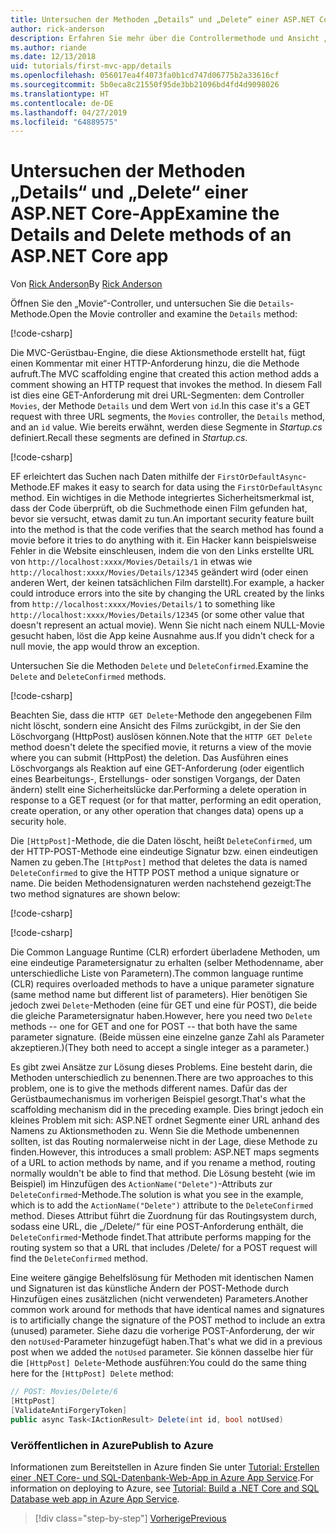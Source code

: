 ```yaml
---
title: Untersuchen der Methoden „Details“ und „Delete“ einer ASP.NET Core-App
author: rick-anderson
description: Erfahren Sie mehr über die Controllermethode und Ansicht „Details“ in einer einfachen ASP.NET Core MVC-App.
ms.author: riande
ms.date: 12/13/2018
uid: tutorials/first-mvc-app/details
ms.openlocfilehash: 056017ea4f4073fa0b1cd747d06775b2a33616cf
ms.sourcegitcommit: 5b0eca8c21550f95de3bb21096bd4fd4d9098026
ms.translationtype: HT
ms.contentlocale: de-DE
ms.lasthandoff: 04/27/2019
ms.locfileid: "64889575"
---
```

# <a name="examine-the-details-and-delete-methods-of-an-aspnet-core-app"></a><span data-ttu-id="793b2-103">Untersuchen der Methoden „Details“ und „Delete“ einer ASP.NET Core-App</span><span class="sxs-lookup"><span data-stu-id="793b2-103">Examine the Details and Delete methods of an ASP.NET Core app</span></span>

<span data-ttu-id="793b2-104">Von [Rick Anderson](https://twitter.com/RickAndMSFT)</span><span class="sxs-lookup"><span data-stu-id="793b2-104">By [Rick Anderson](https://twitter.com/RickAndMSFT)</span></span>

<span data-ttu-id="793b2-105">Öffnen Sie den „Movie“-Controller, und untersuchen Sie die `Details`-Methode.</span><span class="sxs-lookup"><span data-stu-id="793b2-105">Open the Movie controller and examine the `Details` method:</span></span>

[!code-csharp[](start-mvc/sample/MvcMovie22/Controllers/MoviesController.cs?name=snippet_details)]

<span data-ttu-id="793b2-106">Die MVC-Gerüstbau-Engine, die diese Aktionsmethode erstellt hat, fügt einen Kommentar mit einer HTTP-Anforderung hinzu, die die Methode aufruft.</span><span class="sxs-lookup"><span data-stu-id="793b2-106">The MVC scaffolding engine that created this action method adds a comment showing an HTTP request that invokes the method.</span></span> <span data-ttu-id="793b2-107">In diesem Fall ist dies eine GET-Anforderung mit drei URL-Segmenten: dem Controller `Movies`, der Methode `Details` und dem Wert von `id`.</span><span class="sxs-lookup"><span data-stu-id="793b2-107">In this case it's a GET request with three URL segments, the `Movies` controller, the `Details` method, and an `id` value.</span></span> <span data-ttu-id="793b2-108">Wie bereits erwähnt, werden diese Segmente in *Startup.cs* definiert.</span><span class="sxs-lookup"><span data-stu-id="793b2-108">Recall these segments are defined in *Startup.cs*.</span></span>

[!code-csharp[](start-mvc/sample/MvcMovie/Startup.cs?highlight=5&name=snippet_1)]

<span data-ttu-id="793b2-109">EF erleichtert das Suchen nach Daten mithilfe der `FirstOrDefaultAsync`-Methode.</span><span class="sxs-lookup"><span data-stu-id="793b2-109">EF makes it easy to search for data using the `FirstOrDefaultAsync` method.</span></span> <span data-ttu-id="793b2-110">Ein wichtiges in die Methode integriertes Sicherheitsmerkmal ist, dass der Code überprüft, ob die Suchmethode einen Film gefunden hat, bevor sie versucht, etwas damit zu tun.</span><span class="sxs-lookup"><span data-stu-id="793b2-110">An important security feature built into the method is that the code verifies that the search method has found a movie before it tries to do anything with it.</span></span> <span data-ttu-id="793b2-111">Ein Hacker kann beispielsweise Fehler in die Website einschleusen, indem die von den Links erstellte URL von `http://localhost:xxxx/Movies/Details/1` in etwas wie `http://localhost:xxxx/Movies/Details/12345` geändert wird (oder einen anderen Wert, der keinen tatsächlichen Film darstellt).</span><span class="sxs-lookup"><span data-stu-id="793b2-111">For example, a hacker could introduce errors into the site by changing the URL created by the links from `http://localhost:xxxx/Movies/Details/1` to something like  `http://localhost:xxxx/Movies/Details/12345` (or some other value that doesn't represent an actual movie).</span></span> <span data-ttu-id="793b2-112">Wenn Sie nicht nach einem NULL-Movie gesucht haben, löst die App keine Ausnahme aus.</span><span class="sxs-lookup"><span data-stu-id="793b2-112">If you didn't check for a null movie, the app would throw an exception.</span></span>

<span data-ttu-id="793b2-113">Untersuchen Sie die Methoden `Delete` und `DeleteConfirmed`.</span><span class="sxs-lookup"><span data-stu-id="793b2-113">Examine the `Delete` and `DeleteConfirmed` methods.</span></span>

[!code-csharp[](start-mvc/sample/MvcMovie22/Controllers/MoviesController.cs?name=snippet_delete)]

<span data-ttu-id="793b2-114">Beachten Sie, dass die `HTTP GET Delete`-Methode den angegebenen Film nicht löscht, sondern eine Ansicht des Films zurückgibt, in der Sie den Löschvorgang (HttpPost) auslösen können.</span><span class="sxs-lookup"><span data-stu-id="793b2-114">Note that the `HTTP GET Delete` method doesn't delete the specified movie, it returns a view of the movie where you can submit (HttpPost) the deletion.</span></span> <span data-ttu-id="793b2-115">Das Ausführen eines Löschvorgangs als Reaktion auf eine GET-Anforderung (oder eigentlich eines Bearbeitungs-, Erstellungs- oder sonstigen Vorgangs, der Daten ändern) stellt eine Sicherheitslücke dar.</span><span class="sxs-lookup"><span data-stu-id="793b2-115">Performing a delete operation in response to a GET request (or for that matter, performing an edit operation, create operation, or any other operation that changes data) opens up a security hole.</span></span>

<span data-ttu-id="793b2-116">Die `[HttpPost]`-Methode, die die Daten löscht, heißt `DeleteConfirmed`, um der HTTP-POST-Methode eine eindeutige Signatur bzw. einen eindeutigen Namen zu geben.</span><span class="sxs-lookup"><span data-stu-id="793b2-116">The `[HttpPost]` method that deletes the data is named `DeleteConfirmed` to give the HTTP POST method a unique signature or name.</span></span> <span data-ttu-id="793b2-117">Die beiden Methodensignaturen werden nachstehend gezeigt:</span><span class="sxs-lookup"><span data-stu-id="793b2-117">The two method signatures are shown below:</span></span>

[!code-csharp[](start-mvc/sample/MvcMovie/Controllers/MoviesController.cs?name=snippet_delete2)]

[!code-csharp[](start-mvc/sample/MvcMovie/Controllers/MoviesController.cs?name=snippet_delete3)]

<span data-ttu-id="793b2-118">Die Common Language Runtime (CLR) erfordert überladene Methoden, um eine eindeutige Parametersignatur zu erhalten (selber Methodenname, aber unterschiedliche Liste von Parametern).</span><span class="sxs-lookup"><span data-stu-id="793b2-118">The common language runtime (CLR) requires overloaded methods to have a unique parameter signature (same method name but different list of parameters).</span></span> <span data-ttu-id="793b2-119">Hier benötigen Sie jedoch zwei `Delete`-Methoden (eine für GET und eine für POST), die beide die gleiche Parametersignatur haben.</span><span class="sxs-lookup"><span data-stu-id="793b2-119">However, here you need two `Delete` methods -- one for GET and one for POST -- that both have the same parameter signature.</span></span> <span data-ttu-id="793b2-120">(Beide müssen eine einzelne ganze Zahl als Parameter akzeptieren.)</span><span class="sxs-lookup"><span data-stu-id="793b2-120">(They both need to accept a single integer as a parameter.)</span></span>

<span data-ttu-id="793b2-121">Es gibt zwei Ansätze zur Lösung dieses Problems. Eine besteht darin, die Methoden unterschiedlich zu benennen.</span><span class="sxs-lookup"><span data-stu-id="793b2-121">There are two approaches to this problem, one is to give the methods different names.</span></span> <span data-ttu-id="793b2-122">Dafür das der Gerüstbaumechanismus im vorherigen Beispiel gesorgt.</span><span class="sxs-lookup"><span data-stu-id="793b2-122">That's what the scaffolding mechanism did in the preceding example.</span></span> <span data-ttu-id="793b2-123">Dies bringt jedoch ein kleines Problem mit sich: ASP.NET ordnet Segmente einer URL anhand des Namens zu Aktionsmethoden zu. Wenn Sie die Methode umbenennen sollten, ist das Routing normalerweise nicht in der Lage, diese Methode zu finden.</span><span class="sxs-lookup"><span data-stu-id="793b2-123">However, this introduces a small problem: ASP.NET maps segments of a URL to action methods by name, and if you rename a method, routing normally wouldn't be able to find that method.</span></span> <span data-ttu-id="793b2-124">Die Lösung besteht (wie im Beispiel) im Hinzufügen des `ActionName("Delete")`-Attributs zur `DeleteConfirmed`-Methode.</span><span class="sxs-lookup"><span data-stu-id="793b2-124">The solution is what you see in the example, which is to add the `ActionName("Delete")` attribute to the `DeleteConfirmed` method.</span></span> <span data-ttu-id="793b2-125">Dieses Attribut führt die Zuordnung für das Routingsystem durch, sodass eine URL, die „/Delete/“ für eine POST-Anforderung enthält, die `DeleteConfirmed`-Methode findet.</span><span class="sxs-lookup"><span data-stu-id="793b2-125">That attribute performs mapping for the routing system so that a URL that includes /Delete/ for a POST request will find the `DeleteConfirmed` method.</span></span>

<span data-ttu-id="793b2-126">Eine weitere gängige Behelfslösung für Methoden mit identischen Namen und Signaturen ist das künstliche Ändern der POST-Methode durch Hinzufügen eines zusätzlichen (nicht verwendeten) Parameters.</span><span class="sxs-lookup"><span data-stu-id="793b2-126">Another common work around for methods that have identical names and signatures is to artificially change the signature of the POST method to include an extra (unused) parameter.</span></span> <span data-ttu-id="793b2-127">Siehe dazu die vorherige POST-Anforderung, der wir den `notUsed`-Parameter hinzugefügt haben.</span><span class="sxs-lookup"><span data-stu-id="793b2-127">That's what we did in a previous post when we added the `notUsed` parameter.</span></span> <span data-ttu-id="793b2-128">Sie können dasselbe hier für die `[HttpPost] Delete`-Methode ausführen:</span><span class="sxs-lookup"><span data-stu-id="793b2-128">You could do the same thing here for the `[HttpPost] Delete` method:</span></span>

```csharp
// POST: Movies/Delete/6
[HttpPost]
[ValidateAntiForgeryToken]
public async Task<IActionResult> Delete(int id, bool notUsed)
```

### <a name="publish-to-azure"></a><span data-ttu-id="793b2-129">Veröffentlichen in Azure</span><span class="sxs-lookup"><span data-stu-id="793b2-129">Publish to Azure</span></span>

<span data-ttu-id="793b2-130">Informationen zum Bereitstellen in Azure finden Sie unter [Tutorial: Erstellen einer .NET Core- und SQL-Datenbank-Web-App in Azure App Service](/azure/app-service/app-service-web-tutorial-dotnetcore-sqldb).</span><span class="sxs-lookup"><span data-stu-id="793b2-130">For information on deploying to Azure, see [Tutorial: Build a .NET Core and SQL Database web app in Azure App Service](/azure/app-service/app-service-web-tutorial-dotnetcore-sqldb).</span></span>

> [!div class="step-by-step"]
> [<span data-ttu-id="793b2-131">Vorherige</span><span class="sxs-lookup"><span data-stu-id="793b2-131">Previous</span></span>](validation.md)
